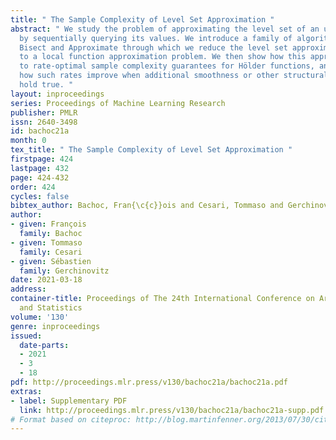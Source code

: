 ```yaml
---
title: " The Sample Complexity of Level Set Approximation "
abstract: " We study the problem of approximating the level set of an unknown function
  by sequentially querying its values. We introduce a family of algorithms called
  Bisect and Approximate through which we reduce the level set approximation problem
  to a local function approximation problem. We then show how this approach leads
  to rate-optimal sample complexity guarantees for Hölder functions, and we investigate
  how such rates improve when additional smoothness or other structural assumptions
  hold true. "
layout: inproceedings
series: Proceedings of Machine Learning Research
publisher: PMLR
issn: 2640-3498
id: bachoc21a
month: 0
tex_title: " The Sample Complexity of Level Set Approximation "
firstpage: 424
lastpage: 432
page: 424-432
order: 424
cycles: false
bibtex_author: Bachoc, Fran{\c{c}}ois and Cesari, Tommaso and Gerchinovitz, S{\'e}bastien
author:
- given: François
  family: Bachoc
- given: Tommaso
  family: Cesari
- given: Sébastien
  family: Gerchinovitz
date: 2021-03-18
address:
container-title: Proceedings of The 24th International Conference on Artificial Intelligence
  and Statistics
volume: '130'
genre: inproceedings
issued:
  date-parts:
  - 2021
  - 3
  - 18
pdf: http://proceedings.mlr.press/v130/bachoc21a/bachoc21a.pdf
extras:
- label: Supplementary PDF
  link: http://proceedings.mlr.press/v130/bachoc21a/bachoc21a-supp.pdf
# Format based on citeproc: http://blog.martinfenner.org/2013/07/30/citeproc-yaml-for-bibliographies/
---
```

